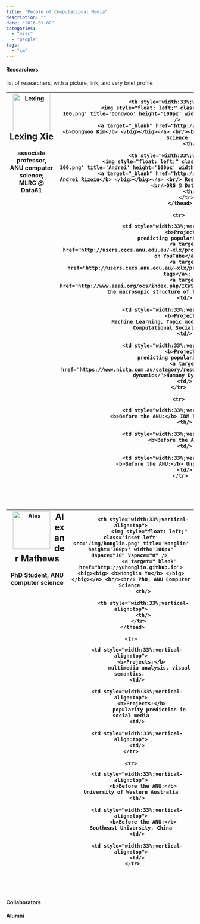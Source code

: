 ```yaml
---
title: "People of Computational Media"
description: ""
date: "2016-01-02"
categories:
  - "misc"
  - "people"
tags:
  - "cm"
---
```


<!--more-->

#### Researchers

list of researchers, with a picture, link, and very brief profile 


<table>
<!--    First, the table head with photos and names.-->
    <thead>
        <tr>
            <th style="width:33%;vertical-align:top">
                <img style="float: left;" class='inset left' src='/img/lexing-100.jpg' title='Lexing' height='100px' width='100px' Hspace="10" Vspace="0" /> 
                <a target="_blank" href="http://users.cecs.anu.edu.au/~xlx"> <big><big> <b>Lexing Xie</b> </big></big></a> <br/><br/> associate professor, ANU computer science; <br/> MLRG @ Data61
            <th/>
            
            <th style="width:33%;vertical-align:top">
                <img style="float: left;" class='inset left' src='/img/dongwoo-100.png' title='Dondwoo' height='100px' width='100px' Hspace="10" Vspace="0" /> 
                <a target="_blank" href="http://arongdari.github.io/"> <big><big> <b>Dongwoo Kim</b> </big></big></a> <br/><br/> Research Fellow, ANU Computer Science 
            <th/>
            
            <th style="width:33%;vertical-align:top">
                <img style="float: left;" class='inset left' src='/img/andrei-100.png' title='Andrei' height='100px' width='100px' Hspace="10" Vspace="0" />
                <a target="_blank" href="http://rizoiu.eu"> <big><big> <b>Marian-Andrei Rizoiu</b> </big></big></a> <br/> Research Fellow, ANU Computer Science <br/>ORG @ Data61 
            <th/>
         </tr>
     </thead>
     
     <tr> 
<!--     second row, projects-->
        <td style="width:33%;vertical-align:top">
            <b>Projects:</b> 
                predicting popularity on social media; 
                <a target="_blank" href="http://users.cecs.anu.edu.au/~xlx/proj/visualmemes.html"> visual memes on YouTube</a>; 
                <a target="_blank" href="http://users.cecs.anu.edu.au/~xlx/proj/tagnet">a network of picture tags</a>; 
                <a target="_blank" href="http://www.aaai.org/ocs/index.php/ICWSM/ICWSM12/paper/view/4595">mapping the macrosopic structure of the event web</a>. 
        <td/>
        
        <td style="width:33%;vertical-align:top">
            <b>Projects:</b> 
                Machine Learning, Topic models, Bayesian nonparametrics, Computational Social Science  
        <td/>
        
        <td style="width:33%;vertical-align:top">
            <b>Projects:</b> 
                predicting popularity on social media; 
                <a target="_blank" href="https://www.nicta.com.au/category/research/optimisation/projects/human-dynamics/">Humany Dynamics</a>
        <td/>
    </tr>
     
    <tr>
<!--    Third row, before the ANU-->
        <td style="width:33%;vertical-align:top">
            <b>Before the ANU:</b> IBM T J Watson Research Center
        <th/>
        
        <td style="width:33%;vertical-align:top">
            <b>Before the ANU:</b> KAIST
        <td/>
        
        <td style="width:33%;vertical-align:top">
           <b>Before the ANU:</b> University Lumière, Lyon.
        <td/>
     </tr>
 </table>
 
 <br/><br/>

<!--second row of photos-->

<table>
<!--    First, the table head with photos and names.-->
    <thead>
        <tr>
            <th style="width:33%;vertical-align:top">
                <img style="float: left;" class='inset left' src='/img/alex.png' title='Alex' height='100px' width='100px' Hspace="10" Vspace="0" /> 
                <big><big> <b>Alexander Mathews</b> </big></big> <br/><br/> PhD Student, ANU computer science 
            <th/>
            
            <th style="width:33%;vertical-align:top">
                <img style="float: left;" class='inset left' src='/img/honglin.png' title='Honglin' height='100px' width='100px' Hspace="10" Vspace="0" /> 
                <a target="_blank" href="http://yuhonglin.github.io"> <big><big> <b>Honglin Yu</b> </big></big></a> <br/><br/> PhD, ANU Computer Science 
            <th/>
            
            <th style="width:33%;vertical-align:top">
            <th/>
         </tr>
     </thead>
     
     <tr> 
<!--     second row, projects-->
        <td style="width:33%;vertical-align:top">
            <b>Projects:</b> 
                multimedia analysis, visual semantics. 
        <td/>
        
        <td style="width:33%;vertical-align:top">
            <b>Projects:</b> 
                popularity prediction in social media
        <td/>
        
        <td style="width:33%;vertical-align:top">
        <td/>
    </tr>
     
    <tr>
<!--    Third row, before the ANU-->
        <td style="width:33%;vertical-align:top">
            <b>Before the ANU:</b> University of Western Australia
        <th/>
        
        <td style="width:33%;vertical-align:top">
            <b>Before the ANU:</b> Southeast University, China
        <td/>
        
        <td style="width:33%;vertical-align:top">
        <td/>
     </tr>
 </table>
 
 <br/><br/>



#### Collaborators

<!--
* [Manuel Cebrian][manuel], NICTA
* Pascal van Hentenryck, University of Michigan
* Young Lee, NICTA
* Cheng Soon Ong, NICTA
* Scott Sanner, Oregon State University
-->

#### Alumni

<!--
<img class='inset left' src='/img/qianyu.jpg' title='Qianyu' alt='student' height='100px' border='0px' />
**Qianyu Zhang**: Honor Student, currently at Google <br />
_Projects:_ predicting words from pictures<br />
-->

[manuel]:http://web.media.mit.edu/~cebrian


